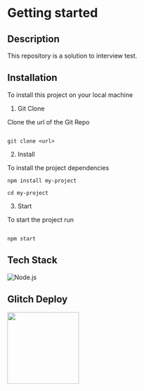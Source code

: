 # Getting started

## Description

This repository is a solution to interview test.

## Installation

To install this project on your local machine 

1. Git Clone

Clone the url of the Git Repo

```shell

git clone <url>

```

2. Install 

To install the project dependencies

```shell
npm install my-project

cd my-project

```

3. Start

To start the project run

```shell

npm start

```

## Tech Stack

![Node.js](https://img.shields.io/badge/React.js-34562l?style=for-the-badge&logo=Nodejs&logoColor=white)

## Glitch Deploy

[<img src="https://cdn.gomix.com/2bdfb3f8-05ef-4035-a06e-2043962a3a13%2Fremix-button.svg" width="163px" />](https://glitch.com/edit/#!/import/github/masterifeanyi/interview-ecommerce-backend)

